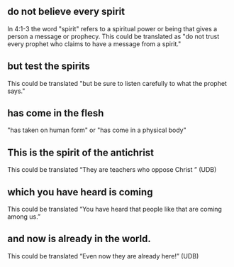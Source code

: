 ## do not believe every spirit ##

In 4:1-3 the word "spirit" refers to a spiritual power or being that gives a person a message or prophecy. This could be translated as "do not trust every prophet who claims to have a message from a spirit."

## but test the spirits ##

This could be translated "but be sure to listen carefully to what the prophet says."

## has come in the flesh ##

"has taken on human form" or "has come in a physical body"

## This is the spirit of the antichrist ##

This could be translated  “They are teachers who oppose Christ ” (UDB)

## which you have heard is coming ##

This could be translated  “You have heard that people like that are coming among us.”

## and now is already in the world. ##

This could be translated “Even now they are already here!” (UDB)